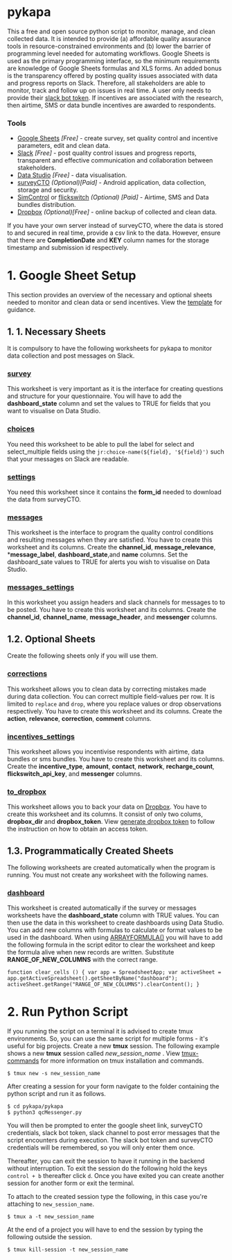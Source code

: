 # pykapa
This a free and open source python script to monitor, manage, and clean collected data. It is intended to provide (a) affordable quality assurance tools in resource-constrained environments and (b) lower the barrier of programming level needed for automating workflows. Google Sheets is used as the primary programming interface, so the minimum requirements are knowledge of Google Sheets formulas and XLS forms. An added bonus is the transparency offered by posting quality issues associated with data and progress reports on Slack. Therefore, all stakeholders are able to monitor, track and follow up on issues in real time. A user only needs to provide their [slack bot token](https://slack.dev/node-slack-sdk/tutorials/local-development). If incentives are associated with the research, then airtime, SMS or data bundle incentives are awarded to respondents.  
### Tools
- [Google Sheets](https://docs.google.com) *[Free]* - create survey, set quality control and incentive parameters, edit and clean data.
- [Slack](https://slack.com) *[Free]* - post quality control issues and progress reports, transparent and effective communication and collaboration between stakeholders.
- [Data Studio](https://datastudio.google.com) *[Free]* - data visualisation.
- [surveyCTO](https://www.surveycto.com) *(Optional)[Paid]* - Android application, data collection, storage and security.
- [SimControl](https://new.simcontrol.co.za/) or [flickswitch](https://www.flickswitch.co.za) *(Optional) [Paid]* - Airtime, SMS and Data bundles distribution. 
- [Dropbox](http://dropbox.com) *(Optional)[Free]* - online backup of collected and clean data.

If you have your own server instead of surveyCTO, where the data is stored to and secured in real time, provide a csv link to the data. However, ensure that there are **CompletionDate** and **KEY** column names for the storage timestamp and submission id respectively.

# 1. Google Sheet Setup
This section provides an overview of the necessary and optional sheets needed to monitor and clean data or send incentives. View the [template](https://docs.google.com/spreadsheets/d/1J7vr1fY8PlsXcAlCewMDBbMsxdHICZPR7CoPby-MYBs/edit) for guidance.

## 1. 1. **Necessary Sheets**
It is compulsory to have the following worksheets for pykapa to monitor data collection and post messages on Slack.

### [survey](https://docs.google.com/spreadsheets/d/1J7vr1fY8PlsXcAlCewMDBbMsxdHICZPR7CoPby-MYBs/edit)
This worksheet is very important as it is the interface for creating questions and structure for your questionnaire. You will have to add the **dashboard_state** column and set the values to TRUE for fields that you want to visualise on Data Studio.

### [choices](https://docs.google.com/spreadsheets/d/1J7vr1fY8PlsXcAlCewMDBbMsxdHICZPR7CoPby-MYBs/edit#gid=1259247300)
You need this worksheet to be able to pull the label for select and select_multiple fields using the `jr:choice-name(${field}, '${field}')` such that your messages on Slack are readable.

### [settings](https://docs.google.com/spreadsheets/d/1J7vr1fY8PlsXcAlCewMDBbMsxdHICZPR7CoPby-MYBs/edit#gid=1265829571)
You need this worksheet since it contains the **form_id** needed to download the data from surveyCTO.

### [messages](https://docs.google.com/spreadsheets/d/1J7vr1fY8PlsXcAlCewMDBbMsxdHICZPR7CoPby-MYBs/edit#gid=1628036173)
This worksheet is the interface to program the quality control conditions and resulting messages when they are satisfied. You have to create this worksheet and its columns. Create the **channel_id**, **message_relevance**, ***message_label**,	**dashboard_state**,and **name** columns. Set the dashboard_sate values to TRUE for alerts you wish to visualise on Data Studio.

### [messages_settings](https://docs.google.com/spreadsheets/d/1J7vr1fY8PlsXcAlCewMDBbMsxdHICZPR7CoPby-MYBs/edit#gid=2118996547)
In this worksheet you assign headers and slack channels for messages to to be posted. You have to create this worksheet and its columns. Create the **channel_id**, **channel_name**, **message_header**, and **messenger** columns.

## 1.2. **Optional Sheets**
Create the following sheets only if you will use them.

### [corrections](https://docs.google.com/spreadsheets/d/1WUm39fSxk9gigXw5SDbmYiRtg68CW0EMRVnZ1rNemdI/edit#gid=275124491)
This worksheet allows you to clean data by correcting mistakes made during data collection. You can correct multiple field-values per row. It is limited to `replace` and `drop`, where you replace values or drop observations respectively. You have to create this worksheet and its columns. Create the **action**, **relevance**,	**correction**,	**comment** columns. 

### [incentives_settings](https://docs.google.com/spreadsheets/d/1J7vr1fY8PlsXcAlCewMDBbMsxdHICZPR7CoPby-MYBs/edit#gid=1366715473)
This worksheet allows you incentivise respondents with airtime, data bundles or sms bundles. You have to create this worksheet and its columns. Create the **incentive_type**, **amount**, **contact**, **network**, **recharge_count**, **flickswitch_api_key**, and **messenger** columns.

### [to_dropbox](https://docs.google.com/spreadsheets/d/1yZfpCAV1BHkHBwfncnvZebFN0xRcUyOa6j6gcwkBlxk/edit#gid=86807683)
This worksheet allows you to back your data on [Dropbox](http://dropbox.com). You have to create this worksheet and its columns. It consist of only two colums, **dropbox_dir** and **dropbox_token**. View [generate dropbox token](https://blogs.dropbox.com/developers/2014/05/generate-an-access-token-for-your-own-account/) to follow the instruction on how to obtain an access token.

## 1.3. **Programmatically Created Sheets**
The following worksheets are created automatically when the program is running. You must not create any worksheet with the following names. 

### [dashboard](https://docs.google.com/spreadsheets/d/1J7vr1fY8PlsXcAlCewMDBbMsxdHICZPR7CoPby-MYBs/edit#gid=951543888)
This worksheet is created automatically if the survey or messages worksheets have the **dashboard_state** column with TRUE values. You can then use the data in this worksheet to create dashboards using Data Studio. You can add new columns with formulas to calculate or format values to be used in the dashboard. When using [ARRAYFORMULA()](https://support.google.com/docs/answer/3093275?hl=en-GB) you will have to add the following formula in the script editor to clear the worksheet and keep the formula alive when new records are written. Substitute **RANGE_OF_NEW_COLUMNS** with the correct range.

`function clear_cells () {
   var app = SpreadsheetApp;
   var activeSheet = app.getActiveSpreadsheet().getSheetByName("dashboard");
   activeSheet.getRange("RANGE_OF_NEW_COLUMNS").clearContent();
}`

# 2. Run Python Script

If you running the script on a terminal it is advised to create tmux environments. So, you can use the same script for multiple forms - it's useful for big projects. Create a new **tmux** session. The following example shows a new **tmux** session called _new_session_name_ .
View [tmux-commands](https://gist.github.com/MohamedAlaa/2961058) for more information on tmux installation and commands.

    $ tmux new -s new_session_name

After creating a session for your form navigate to the folder containing the python script and run it as follows.

    $ cd pykapa/pykapa
    $ python3 qcMessenger.py

You will then be prompted to enter the google sheet link, surveyCTO credentials, slack bot token, slack channel to post error messages that the script encounters during execution. The slack bot token and surveyCTO credentials will be remembered, so you will only enter them once.

Thereafter, you can exit the session to have it running in the backend without interruption. To exit the session do the following hold the keys `control + b` thereafter click `d`. Once you have exited you can create another session for another form or exit the terminal.

To attach to the created session type the following, in this case you're attaching to `new_session_name`.

    $ tmux a -t new_session_name

At the end of a project you will have to end the session by typing the following outside the session.

    $ tmux kill-session -t new_session_name


